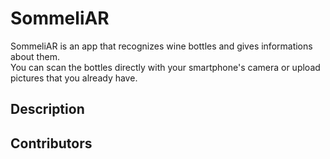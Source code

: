 # SommeliAR

SommeliAR is an app that recognizes wine bottles and gives informations about them.  
You can scan the bottles directly with your smartphone's camera or upload pictures that you already have. 

## Description

## Contributors
